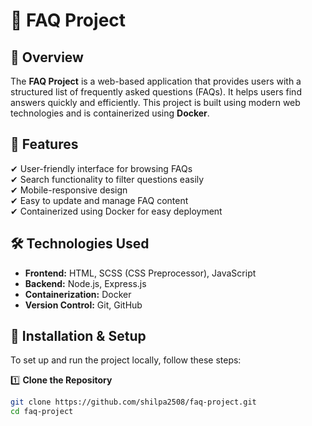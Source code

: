 # 📌 FAQ Project

## 📖 Overview
The **FAQ Project** is a web-based application that provides users with a structured list of frequently asked questions (FAQs). It helps users find answers quickly and efficiently. This project is built using modern web technologies and is containerized using **Docker**.

## 🚀 Features
✔ User-friendly interface for browsing FAQs  
✔ Search functionality to filter questions easily  
✔ Mobile-responsive design  
✔ Easy to update and manage FAQ content  
✔ Containerized using Docker for easy deployment  

## 🛠 Technologies Used
- **Frontend:** HTML, SCSS (CSS Preprocessor), JavaScript  
- **Backend:** Node.js, Express.js  
- **Containerization:** Docker  
- **Version Control:** Git, GitHub  

## 🔧 Installation & Setup
To set up and run the project locally, follow these steps:

1️⃣ **Clone the Repository**
   ```sh
   git clone https://github.com/shilpa2508/faq-project.git
   cd faq-project
